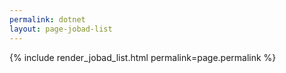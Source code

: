 ```yaml
---
permalink: dotnet
layout: page-jobad-list
---
```

{% include render_jobad_list.html permalink=page.permalink %}
